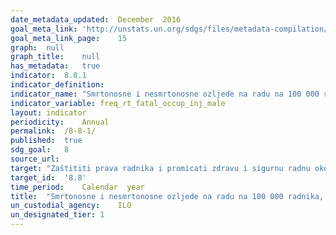 ```yaml
---	
date_metadata_updated:	December  2016
goal_meta_link:	'http://unstats.un.org/sdgs/files/metadata-compilation/Metadata-Goal-8.pdf'
goal_meta_link_page:	15
graph:	null
graph_title:	null
has_metadata:	true
indicator:	8.8.1
indicator_definition:	
indicator_name:	"Smrtonosne i nesmrtonosne ozljede na radu na 100 000 radnika, prema spolu i migrantskom statusu"
indicator_variable:	freq_rt_fatal_occup_inj_male
layout:	indicator
periodicity:	Annual
permalink:	/8-8-1/
published:	true
sdg_goal:	8
source_url:	
target:	"Zaštititi prava radnika i promicati zdravu i sigurnu radnu okolinu za sve radnike, uključujući radnike migrante, posebno radnice migrante, te osobe na nesigurnim radnim mjestima"
target_id:	'8.8'
time_period:	Calendar  year
title:	"Smrtonosne i nesmrtonosne ozljede na radu na 100 000 radnika, prema spolu i migrantskom statusu"
un_custodial_agency:	ILO
un_designated_tier:	1
---	
```

